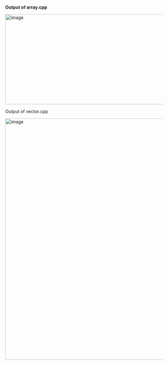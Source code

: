 **Output of array.cpp**

<img width="653" height="288" alt="image" src="https://github.com/user-attachments/assets/3df69026-9b15-4ab7-8d8f-97fa09856193" />

Output of vector.cpp

<img width="1124" height="771" alt="image" src="https://github.com/user-attachments/assets/13f48603-f8fd-4de1-be42-631b06b3ab0d" />
